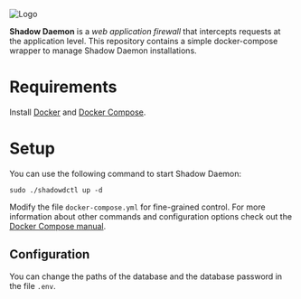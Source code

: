 ![Logo](http://shadowd.zecure.org/img/logo_small.png)

**Shadow Daemon** is a *web application firewall* that intercepts requests at the application level.
This repository contains a simple docker-compose wrapper to manage Shadow Daemon installations.

# Requirements

Install [Docker](https://docs.docker.com/install/) and [Docker Compose](https://docs.docker.com/compose/install/).

# Setup

You can use the following command to start Shadow Daemon:

    sudo ./shadowdctl up -d

Modify the file `docker-compose.yml` for fine-grained control.
For more information about other commands and configuration options check out the [Docker Compose manual](https://docs.docker.com/compose/).

## Configuration

You can change the paths of the database and the database password in the file `.env`.
